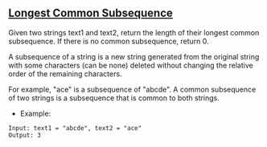 ## [Longest Common Subsequence](https://leetcode.com/problems/longest-common-subsequence/)
Given two strings text1 and text2, return the length of their longest common subsequence. If there is no common subsequence, return 0.

A subsequence of a string is a new string generated from the original string with some characters (can be none) deleted without changing the relative order of the remaining characters.

For example, "ace" is a subsequence of "abcde".
A common subsequence of two strings is a subsequence that is common to both strings.


- Example:
```
Input: text1 = "abcde", text2 = "ace"
Output: 3
```
